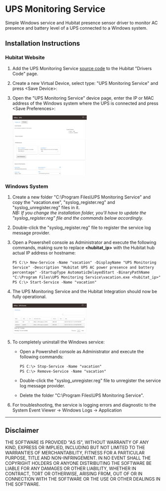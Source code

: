 # UPS Monitoring Service

Simple Windows service and Hubitat presence sensor driver to monitor AC presence and battery level of a UPS connected to a Windows system.

## Installation Instructions

### Hubitat Website

1. Add the UPS Monitoring Service [source code](https://raw.githubusercontent.com/padus/vacation/main/driver.groovy) to the Hubitat "Drivers Code" page.

2. Create a new Virtual Device, select type: "UPS Monitoring Service" and press &lt;Save Device&gt;:

3. Open the "UPS Monitoring Service" device page, enter the IP or MAC address of the Windows system where the UPS is connected and press &lt;Save Preferences&gt;:

   <img src="https://github.com/padus/vacation/raw/main/images/device.png" width=50% height=50%>

### Windows System

1. Create a new folder "C:\Program Files\UPS Monitoring Service" and copy the "vacation.exe", "syslog_register.reg" and "syslog_unregister.reg" files in it.\
   *NB: If you change the installation folder, you'll have to update the "syslog_register.reg" file and the commands below accordingly.*

2. Double-click the "syslog_register.reg" file to register the service log message provider.

3. Open a Powershell console as Administrator and execute the following commands, making sure to replace **<hubitat_ip>** with the Hubitat hub actual IP address or hostname:

   ```text
   PS C:\> New-Service -Name "vacation" -DisplayName "UPS Monitoring Service" -Description "Hubitat UPS AC power presence and battery percentage" -StartupType AutomaticDelayedStart -BinaryPathName "C:\Program Files\UPS Monitoring Service\vacation.exe <hubitat_ip>"
   PS C:\> Start-Service -Name "vacation"
   ```

4. The UPS Monitoring Service and the Hubitat Integration should now be fully operational.

   <img src="https://github.com/padus/vacation/raw/main/images/events.png" width="50%" height="50%">

5. To completely uninstall the Windows service:

   - Open a Powershell console as Administrator and execute the following commands:

     ```text
     PS C:\> Stop-Service -Name "vacation"
     PS C:\> Remove-Service -Name "vacation"
     ```

   - Double-click the "syslog_unregister.reg" file to unregister the service log message provider.
   - Delete the folder "C:\Program Files\UPS Monitoring Service".

6. For troubleshooting, the service is logging errors and diagnostic to the System Event Viewer -> Windows Logs -> Application

***

## Disclaimer

THE SOFTWARE IS PROVIDED "AS IS", WITHOUT WARRANTY OF ANY KIND, EXPRESS OR IMPLIED, INCLUDING BUT NOT LIMITED TO THE WARRANTIES OF MERCHANTABILITY, FITNESS FOR A PARTICULAR PURPOSE, TITLE AND NON-INFRINGEMENT. IN NO EVENT SHALL THE COPYRIGHT HOLDERS OR ANYONE DISTRIBUTING THE SOFTWARE BE LIABLE FOR ANY DAMAGES OR OTHER LIABILITY, WHETHER IN CONTRACT, TORT OR OTHERWISE, ARISING FROM, OUT OF OR IN CONNECTION WITH THE SOFTWARE OR THE USE OR OTHER DEALINGS IN THE SOFTWARE.
